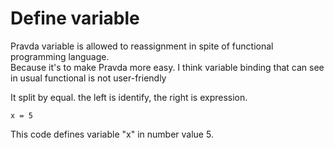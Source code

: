 # Define variable

Pravda variable is allowed to reassignment in spite of functional programming language.<br>
Because it's to make Pravda more easy. I think variable binding that can see in usual functional is not user-friendly

It split by equal. the left is identify, the right is expression.

```
x = 5
```
This code defines variable "x" in number value 5.
